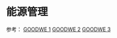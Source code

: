 # 能源管理
参考：
[GOODWE 1](http://www.goodwe.com.cn/Uploads/image/20160909/20160909091336_66044.jpg)
[GOODWE 2](http://www.goodwe.com.cn/Uploads/image/20160909/20160909091334_74028.jpg)
[GOODWE 3](http://www.goodwe.com.cn/Uploads/image/20160909/20160909091332_77686.jpg)
